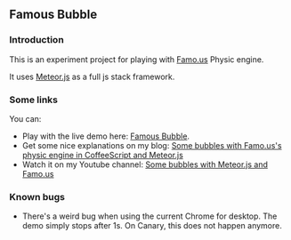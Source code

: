 ## Famous Bubble
### Introduction
This is an experiment project for playing with [Famo.us](http://famo.us/) Physic engine.

It uses [Meteor.js](https://www.meteor.com/) as a full js stack framework.

### Some links
You can:
 * Play with the live demo here: [Famous Bubble](http://famousbubble.meteor.com/).
 * Get some nice explanations on my blog: [Some bubbles with Famo.us's physic engine in CoffeeScript and Meteor.js](http://pem-musing.blogspot.fr/2014/06/some-bubles-with-famouss-physic-engine.html)
 * Watch it on my Youtube channel: [Some bubbles with Meteor.js and Famo.us ](https://www.youtube.com/watch?v=wh_IVgiN_Rs)

### Known bugs
* There's a weird bug when using the current Chrome for desktop. The demo simply stops after 1s. On Canary, this does not happen anymore.
